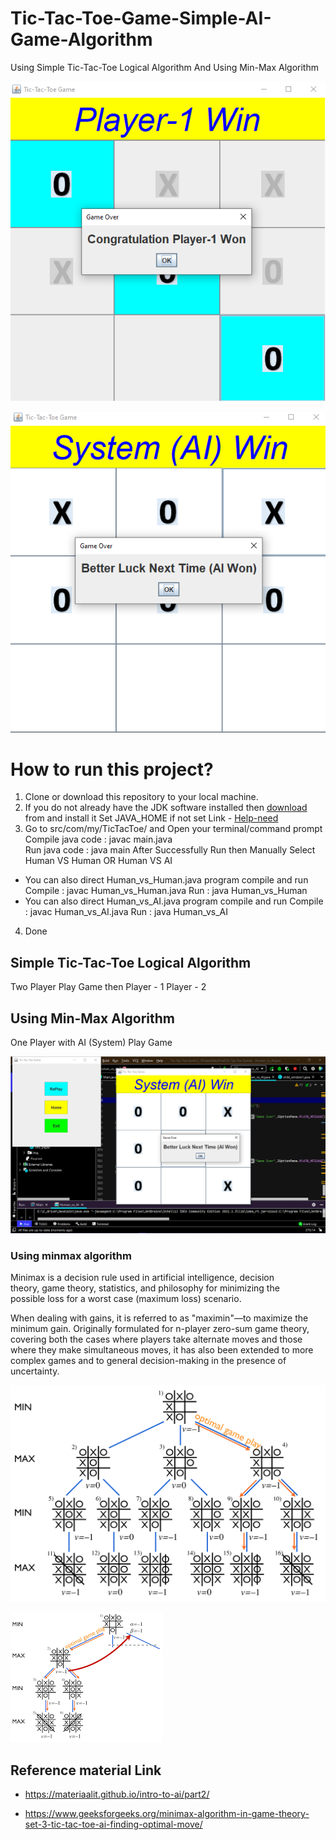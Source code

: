 # Tic-Tac-Toe-Game-Simple-AI-Game-Algorithm
Using Simple Tic-Tac-Toe Logical Algorithm And Using Min-Max Algorithm

<img src="img1.png"></img>

<img src="img2.png"></img>


# How to run this project?

1. Clone or download this repository to your local machine.
2. If you do not already have the JDK software installed then <a href="https://www.oracle.com/java/technologies/downloads/">download</a> from and install it
Set JAVA_HOME if not set Link - <a href="https://docs.oracle.com/cd/E19182-01/820-7851/inst_cli_jdk_javahome_t/">Help-need</a>
3. Go to src/com/my/TicTacToe/ and Open your terminal/command prompt Compile java code : javac main.java </br>
Run java code : java main
After Successfully Run then Manually Select Human VS Human OR Human VS AI

- You can also direct Human_vs_Human.java program compile and run
Compile : javac Human_vs_Human.java
Run     : java Human_vs_Human
- You can also direct Human_vs_AI.java program compile and run
Compile : javac Human_vs_AI.java
Run     : java Human_vs_AI
4. Done

## Simple Tic-Tac-Toe Logical Algorithm

Two Player Play Game then 
Player - 1
Player - 2

## Using Min-Max Algorithm

One Player with AI (System) Play Game

<img src="img3.png"></img>

### Using minmax algorithm

Minimax is a decision rule used in artificial intelligence, decision theory, game theory, statistics, and philosophy for minimizing the possible loss for a worst case (maximum loss) scenario. 

When dealing with gains, it is referred to as "maximin"—to maximize the minimum gain. Originally formulated for n-player zero-sum game theory, covering both the cases where players take alternate moves and those where they make simultaneous moves, it has also been extended to more complex games and to general decision-making in the presence of uncertainty.

<img src="temp/min-max_Algo.png"></img>

<img src="temp/min-max_Algo-dec.png"></img>


## Reference material Link 

- https://materiaalit.github.io/intro-to-ai/part2/

- https://www.geeksforgeeks.org/minimax-algorithm-in-game-theory-set-3-tic-tac-toe-ai-finding-optimal-move/
